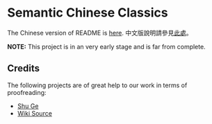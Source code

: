 # Semantic Chinese Classics

The Chinese version of README is [here](./README.md).
中文版說明請參見[此處](./README.md)。

**NOTE:** This project is in an very early stage and is far from complete.

## Credits

The following projects are of great help to our work in terms of proofreading:

* [Shu Ge](https://new.shuge.org/)
* [Wiki Source](https://zh.wikisource.org/)
